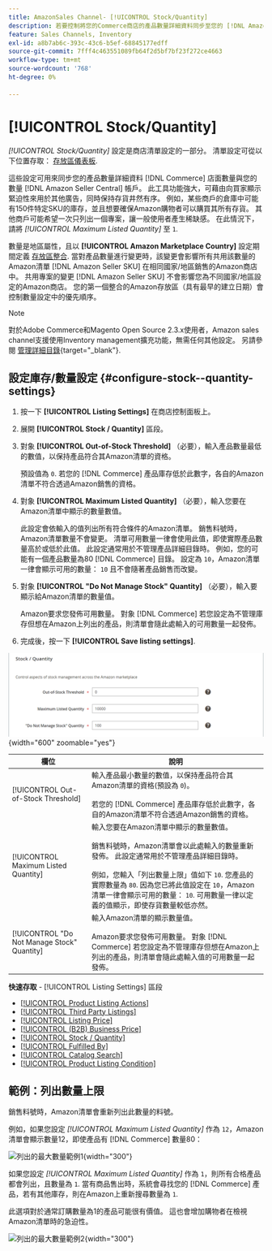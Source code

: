 ```yaml
---
title: AmazonSales Channel- [!UICONTROL Stock/Quantity]
description: 若要控制將您的Commerce商店的產品數量詳細資料同步至您的 [!DNL Amazon Seller Central] 帳戶，更新「庫存/數量」設定。
feature: Sales Channels, Inventory
exl-id: a8b7ab6c-393c-43c6-b5ef-68845177edff
source-git-commit: 7fff4c463551089fb64f2d5bf7bf23f272ce4663
workflow-type: tm+mt
source-wordcount: '768'
ht-degree: 0%

---
```


# [!UICONTROL Stock/Quantity]

*[!UICONTROL Stock/Quantity]* 設定是商店清單設定的一部分。 清單設定可從以下位置存取： [存放區儀表板](./amazon-store-dashboard.md).

這些設定可用來同步您的產品數量詳細資料 [!DNL Commerce] 店面數量與您的數量 [!DNL Amazon Seller Central] 帳戶。 此工具功能強大，可藉由向買家顯示緊迫性來用於其他廣告，同時保持存貨井然有序。 例如，某些商戶的倉庫中可能有150件特定SKU的庫存，並且想要確保Amazon購物者可以購買其所有存貨。 其他商戶可能希望一次只列出一個專案，讓一般使用者產生稀缺感。 在此情況下，請將 *[!UICONTROL Maximum Listed Quantity]* 至 `1`.

數量是地區屬性，且以 **[!UICONTROL Amazon Marketplace Country]** 設定期間定義 [存放區整合](./store-integration.md). 當對產品數量進行變更時，該變更會影響所有共用該數量的Amazon清單 [!DNL Amazon Seller SKU] 在相同國家/地區銷售的Amazon商店中。 共用專案的變更 [!DNL Amazon Seller SKU] 不會影響您為不同國家/地區設定的Amazon商店。 您的第一個整合的Amazon存放區（具有最早的建立日期）會控制數量設定中的優先順序。

>[!NOTE]
>
>對於Adobe Commerce和Magento Open Source 2.3.x使用者，Amazon sales channel支援使用Inventory management擴充功能，無需任何其他設定。 另請參閱 [管理詳細目錄](https://docs.magento.com/user-guide/v2.3/catalog/inventory-management.html){target="_blank"}.

## 設定庫存/數量設定 {#configure-stock--quantity-settings}

1. 按一下 **[!UICONTROL Listing Settings]** 在商店控制面板上。

1. 展開 **[!UICONTROL Stock / Quantity]** 區段。

1. 對象 **[!UICONTROL Out-of-Stock Threshold]** （必要），輸入產品數量最低的數值，以保持產品符合其Amazon清單的資格。

   預設值為 `0`. 若您的 [!DNL Commerce] 產品庫存低於此數字，各自的Amazon清單不符合透過Amazon銷售的資格。

1. 對象 **[!UICONTROL Maximum Listed Quantity]** （必要），輸入您要在Amazon清單中顯示的數量數值。

   此設定會依輸入的值列出所有符合條件的Amazon清單。 銷售料號時，Amazon清單數量不會變更。 清單可用數量一律會使用此值，即使實際產品數量高於或低於此值。 此設定通常用於不管理產品詳細目錄時。 例如，您的可能有一個產品數量為80 [!DNL Commerce] 目錄。 設定為 `10`，Amazon清單一律會顯示可用的數量： `10` 且不會隨著產品銷售而改變。

1. 對象 **[!UICONTROL "Do Not Manage Stock" Quantity]** （必要），輸入要顯示給Amazon清單的數量值。

   Amazon要求您發佈可用數量。 對象 [!DNL Commerce] 若您設定為不管理庫存但想在Amazon上列出的產品，則清單會隨此處輸入的可用數量一起發佈。

1. 完成後，按一下 **[!UICONTROL Save listing settings]**.

![庫存/數量設定](assets/amazon-stock-quantity.png){width="600" zoomable="yes"}

| 欄位 | 說明 |
|---------------------------------------------|--------------------------------------------------------------------------------------------------------------------------------------------------------------------------------------------------------------------------------------------------------------------------------------------------------------------------------------------------------------------------------------------------------------------------------------------------------------------------------------------------------------------------------------------------------------------------------------------------|
| [!UICONTROL Out-of-Stock Threshold] | 輸入產品最小數量的數值，以保持產品符合其Amazon清單的資格(預設為 `0`)。<br><br>若您的 [!DNL Commerce] 產品庫存低於此數字，各自的Amazon清單不符合透過Amazon銷售的資格。 |
| [!UICONTROL Maximum Listed Quantity] | 輸入您要在Amazon清單中顯示的數量數值。<br><br>銷售料號時，Amazon清單會以此處輸入的數量重新發佈。 此設定通常用於不管理產品詳細目錄時。<br><br>例如，您輸入「列出數量上限」值如下 `10`. 您產品的實際數量為 `80`. 因為您已將此值設定在 `10`，Amazon清單一律會顯示可用的數量： `10`. 可用數量一律以定義的值顯示，即使存貨數量較低亦然。 |
| [!UICONTROL "Do Not Manage Stock" Quantity] | 輸入Amazon清單的顯示數量值。<br><br>Amazon要求您發佈可用數量。 對象 [!DNL Commerce] 若您設定為不管理庫存但想在Amazon上列出的產品，則清單會隨此處輸入值的可用數量一起發佈。 |

**快速存取** - [!UICONTROL Listing Settings] 區段

- [[!UICONTROL Product Listing Actions]](./product-listing-actions.md)
- [[!UICONTROL Third Party Listings]](./third-party-listing-settings.md)
- [[!UICONTROL Listing Price]](./listing-price.md)
- [[!UICONTROL (B2B) Business Price]](./business-pricing.md)
- [[!UICONTROL Stock / Quantity]](./stock-quantity.md)
- [[!UICONTROL Fulfilled By]](./fulfilled-by.md)
- [[!UICONTROL Catalog Search]](./catalog-search.md)
- [[!UICONTROL Product Listing Condition]](./product-listing-condition.md)

## 範例：列出數量上限

銷售料號時，Amazon清單會重新列出此數量的料號。

例如，如果您設定 *[!UICONTROL Maximum Listed Quantity]* 作為 `12`，Amazon清單會顯示數量12，即使產品有 [!DNL Commerce] 數量80：

![列出的最大數量範例1](assets/amazon-max-listed-quantity.png){width="300"}

如果您設定 *[!UICONTROL Maximum Listed Quantity]* 作為 `1`，則所有合格產品都會列出，且數量為 `1`. 當有商品售出時，系統會尋找您的 [!DNL Commerce] 產品，若有其他庫存，則在Amazon上重新搜尋數量為 `1`.

此選項對於通常訂購數量為1的產品可能很有價值。 這也會增加購物者在檢視Amazon清單時的急迫性。

![列出的最大數量範例2](assets/amazon-max-listed-quantity-1.png){width="300"}

